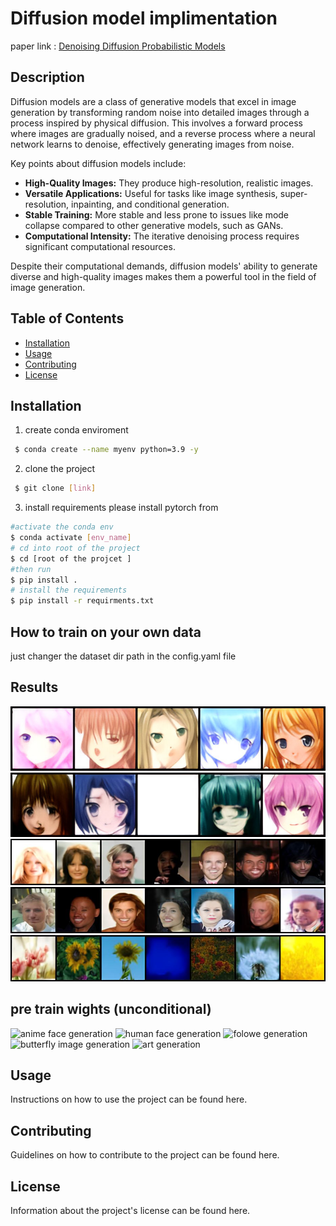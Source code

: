 # Diffusion model implimentation 
paper link : [Denoising Diffusion Probabilistic Models](https://arxiv.org/abs/2006.11239)

## Description

Diffusion models are a class of generative models that excel in image generation by transforming random noise into detailed images through a process inspired by physical diffusion. This involves a forward process where images are gradually noised, and a reverse process where a neural network learns to denoise, effectively generating images from noise.

Key points about diffusion models include:

- **High-Quality Images:** They produce high-resolution, realistic images.
- **Versatile Applications:** Useful for tasks like image synthesis, super-resolution, inpainting, and conditional generation.
- **Stable Training:** More stable and less prone to issues like mode collapse compared to other generative models, such as GANs.
- **Computational Intensity:** The iterative denoising process requires significant computational resources.

Despite their computational demands, diffusion models' ability to generate diverse and high-quality images makes them a powerful tool in the field of image generation.

## Table of Contents

- [Installation](#installation)
- [Usage](#usage)
- [Contributing](#contributing)
- [License](#license)

## Installation

1. create conda enviroment
 
```bash
 $ conda create --name myenv python=3.9 -y 
```
2. clone the project 
```bash
 $ git clone [link]

```


3. install requirements 
please install pytorch from 
```bash
#activate the conda env 
$ conda activate [env_name]
# cd into root of the project 
$ cd [root of the projcet ]
#then run 
$ pip install . 
# install the requirements 
$ pip install -r requirments.txt 

```
## How to train on your own data 

just changer the dataset dir path in the config.yaml file 



## Results 


![alt text](static/result_2.jpeg)
![alt text](static/result_1.jpeg)
![alt text](static/result_8.jpg)
![alt text](static/result_6.jpg)
![alt text](static/result_10.jpg)
## pre train wights (unconditional)
![anime face generation ](https://drive.google.com/drive/folders/11Ej5R4HSvo1naScvmAoTaf80FgpEl36d?usp=sharing)
![human face generation ](https://drive.google.com/drive/folders/11Ej5R4HSvo1naScvmAoTaf80FgpEl36d?usp=sharing)
![folowe generation ](https://drive.google.com/drive/folders/11Ej5R4HSvo1naScvmAoTaf80FgpEl36d?usp=sharing)
![butterfly image generation ](https://drive.google.com/drive/folders/11Ej5R4HSvo1naScvmAoTaf80FgpEl36d?usp=sharing)
![art generation ](https://drive.google.com/drive/folders/11Ej5R4HSvo1naScvmAoTaf80FgpEl36d?usp=sharing)



## Usage

Instructions on how to use the project can be found here.

## Contributing

Guidelines on how to contribute to the project can be found here.

## License

Information about the project's license can be found here.
